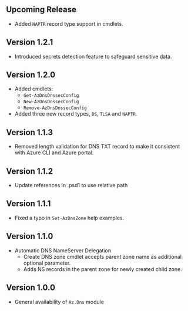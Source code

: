 <!--
    Please leave this section at the top of the change log.

    Changes for the upcoming release should go under the section titled "Upcoming Release", and should adhere to the following format:

    ## Upcoming Release
    * Overview of change #1
        - Additional information about change #1
    * Overview of change #2
        - Additional information about change #2
        - Additional information about change #2
    * Overview of change #3
    * Overview of change #4
        - Additional information about change #4

    ## YYYY.MM.DD - Version X.Y.Z (Previous Release)
    * Overview of change #1
        - Additional information about change #1
-->
## Upcoming Release
* Added `NAPTR` record type support in cmdlets.

## Version 1.2.1
* Introduced secrets detection feature to safeguard sensitive data.

## Version 1.2.0
* Added cmdlets:
    - `Get-AzDnsDnssecConfig`
    - `New-AzDnsDnssecConfig`
    - `Remove-AzDnsDnssecConfig`
* Added three new record types, `DS`, `TLSA` and `NAPTR`.

## Version 1.1.3
* Removed length validation for DNS TXT record to make it consistent with Azure CLI and Azure portal.

## Version 1.1.2
* Update references in .psd1 to use relative path

## Version 1.1.1
* Fixed a typo in `Set-AzDnsZone` help examples.

## Version 1.1.0
* Automatic DNS NameServer Delegation
    - Create DNS zone cmdlet accepts parent zone name as additional optional parameter.
    - Adds NS records in the parent zone for newly created child zone.

## Version 1.0.0
* General availability of `Az.Dns` module
